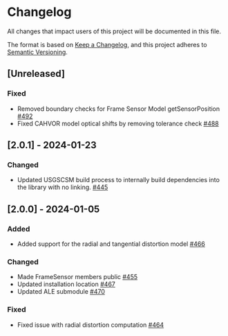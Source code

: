 # Changelog

All changes that impact users of this project will be documented in this file.

The format is based on [Keep a Changelog](https://keepachangelog.com/en/1.0.0/),
and this project adheres to [Semantic Versioning](https://semver.org/spec/v2.0.0.html).

<!---
This document is intended for users of the applications and API. Changes to things
like tests should not be noted in this document.

When updating this file for a PR, add an entry for your change under Unreleased
and one of the following headings:
 - Added - for new features.
 - Changed - for changes in existing functionality.
 - Deprecated - for soon-to-be removed features.
 - Removed - for now removed features.
 - Fixed - for any bug fixes.
 - Security - in case of vulnerabilities.

If the heading does not yet exist under Unreleased, then add it as a 3rd heading,
with three #.


When preparing for a public release candidate add a new 2nd heading, with two #, under
Unreleased with the version number and the release date, in year-month-day
format. Then, add a link for the new version at the bottom of this document and
update the Unreleased link so that it compares against the latest release tag.


When preparing for a bug fix release create a new 2nd heading above the Fixed
heading to indicate that only the bug fixes and security fixes are in the bug fix
release.
-->

## [Unreleased]

### Fixed
- Removed boundary checks for Frame Sensor Model getSensorPosition [#492](https://github.com/DOI-USGS/usgscsm/pull/492)
- Fixed CAHVOR model optical shifts by removing tolerance check [#488](https://github.com/DOI-USGS/usgscsm/issues/488)

## [2.0.1] - 2024-01-23

### Changed
- Updated USGSCSM build process to internally build dependencies into the library with no linking. [#445](https://github.com/DOI-USGS/usgscsm/pull/445)

## [2.0.0] - 2024-01-05

### Added
- Added support for the radial and tangential distortion model [#466](https://github.com/DOI-USGS/usgscsm/pull/466)

### Changed
- Made FrameSensor members public [#455](https://github.com/DOI-USGS/usgscsm/pull/455)
- Updated installation location [#467](https://github.com/DOI-USGS/usgscsm/pull/467) 
- Updated ALE submodule [#470](https://github.com/DOI-USGS/usgscsm/pull/470)

### Fixed
- Fixed issue with radial distortion computation [#464](https://github.com/DOI-USGS/usgscsm/pull/464)
